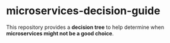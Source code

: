# microservices-decision-guide
This repository provides a **decision tree** to help determine when **microservices might not be a good choice**.
